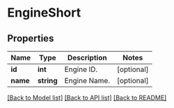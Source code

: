 # EngineShort

## Properties
Name | Type | Description | Notes
------------ | ------------- | ------------- | -------------
**id** | **int** | Engine ID. | [optional] 
**name** | **string** | Engine Name. | [optional] 

[[Back to Model list]](../../README.md#documentation-for-models) [[Back to API list]](../../README.md#documentation-for-api-endpoints) [[Back to README]](../../README.md)

